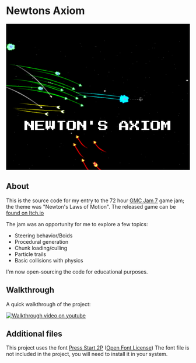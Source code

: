 # Newtons Axiom
![Newtons Axiom Title Card](https://github.com/meseta/newtons_axiom/blob/master/title_card.png)

## About
This is the source code for my entry to the 72 hour [GMC Jam 7](https://forum.yoyogames.com/index.php?threads/the-brilliant-gmc-jam-7-games-topic.43269/) game jam; the theme was "Newton's Laws of Motion". The released game can be [found on Itch.io](https://meseta.itch.io/axiom)

The jam was an opportunity for me to explore a few topics:
* Steering behavior/Boids
* Procedural generation
* Chunk loading/culling
* Particle trails
* Basic collisions with physics

I'm now open-sourcing the code for educational purposes.

## Walkthrough
A quick walkthrough of the project:

[![Walkthrough video on youtube](https://img.youtube.com/vi/VBKqDEs33fs/0.jpg)](https://www.youtube.com/watch?v=VBKqDEs33fs)

## Additional files
This project uses the font [Press Start 2P](https://fonts.google.com/specimen/Press+Start+2P) ([Open Font License](http://scripts.sil.org/cms/scripts/page.php?site_id=nrsi&id=OFL_web)) The font file is not included in the project, you will need to install it in your system.